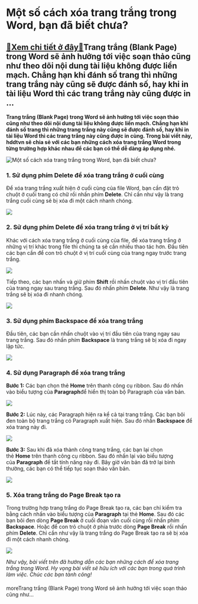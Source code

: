 Một số cách xóa trang trắng trong Word, bạn đã biết chưa?
=========================================================

[:gift:Xem chi tiết ở đây:gift:](https://hddtvn.com/mot-so-cach-xoa-trang-trang-trong-word-ban-da-biet-chua/)Trang trắng (Blank Page) trong Word sẽ ảnh hưởng tới việc soạn thảo cũng như theo dõi nội dung tài liệu không được liền mạch. Chẳng hạn khi đánh số trang thì những trang trắng này cũng sẽ được đánh số, hay khi in tài liệu Word thì các trang trắng này cũng được in …
-------------------------------------------------------------------------------------------------------------------------------------------------------------------------------------------------------------------------------------------------------------------------

**Trang trắng (Blank Page) trong Word sẽ ảnh hưởng tới việc soạn thảo cũng như theo dõi nội dung tài liệu không được liền mạch. Chẳng hạn khi đánh số trang thì những trang trắng này cũng sẽ được đánh số, hay khi in tài liệu Word thì các trang trắng này cũng được in cùng. Trong bài viết này, hddtvn sẽ chia sẻ với các bạn những cách xóa trang trắng Word trong từng trường hợp khác nhau để các bạn có thể dễ dàng áp dụng nhé.**


![Một số cách xóa trang trắng trong Word, bạn đã biết chưa?](https://hddtvn.com/wp-content/uploads/2021/01/trang-trang.jpg)


### 1. Sử dụng phím Delete để xóa trang trắng ở cuối cùng


Để xóa trang trắng xuất hiện ở cuối cùng của file Word, bạn cần đặt trỏ chuột ở cuối trang có chữ rồi nhấn phím **Delete**. Chỉ cần như vậy là trang trắng cuối cùng sẽ bị xóa đi một cách nhanh chóng.


![](https://hddtvn.com/wp-content/uploads/2021/01/RGpPsG4.png)


### 2. Sử dụng phím Delete để xóa trang trắng ở vị trí bất kỳ


Khác với cách xóa trang trắng ở cuối cùng của file, để xóa trang trắng ở những vị trí khác trong file thì chúng ta sẽ cần nhiều thao tác hơn. Đầu tiên các bạn cần để con trỏ chuột ở vị trí cuối cùng của trang ngay trước trang trắng.


![](https://hddtvn.com/wp-content/uploads/2021/01/FNnrXEb.png)


Tiếp theo, các bạn nhấn và giữ phím **Shift** rồi nhấn chuột vào vị trí đầu tiên của trang ngay sau trang trắng. Sau đó nhấn phím **Delete**. Như vậy là trang trắng sẽ bị xóa đi nhanh chóng.


![](https://hddtvn.com/wp-content/uploads/2021/01/piBwOGA.png)


### 3. Sử dụng phím Backspace để xóa trang trắng


Đầu tiên, các bạn cần nhấn chuột vào vị trí đầu tiên của trang ngay sau trang trắng. Sau đó nhấn phím **Backspace** là trang trắng sẽ bị xóa đi ngay lập tức.


[![](https://hddtvn.com/wp-content/uploads/2021/01/6MDVR75.png)](https://hddtvn.com/wp-content/uploads/2021/01/6MDVR75.png)


### 4. Sử dụng Paragraph để xóa trang trắng


**Bước 1:** Các bạn chọn thẻ **Home** trên thanh công cụ ribbon. Sau đó nhấn vào biểu tượng của **Paragraph**để hiển thị toàn bộ Paragraph của văn bản.


![](https://hddtvn.com/wp-content/uploads/2021/01/oZzjFvb.png)


**Bước 2:** Lúc này, các Paragraph hiện ra kể cả tại trang trắng. Các bạn bôi đen toàn bộ trang trắng có Paragraph xuất hiện. Sau đó nhấn **Backspace** để xóa trang này đi.


![](https://hddtvn.com/wp-content/uploads/2021/01/GU9dk8R.png)


**Bước 3:** Sau khi đã xóa thành công trang trắng, các bạn lại chọn thẻ **Home** trên thanh công cụ ribbon. Sau đó nhấn lại vào biểu tượng của **Paragraph** để tắt tính năng này đi. Bây giờ văn bản đã trở lại bình thường, các bạn có thể tiếp tục soạn thảo văn bản.


![](https://hddtvn.com/wp-content/uploads/2021/01/9fcO8Fj.png)


### 5. Xóa trang trắng do Page Break tạo ra


Trong trường hợp trang trắng do Page Break tạo ra, các bạn chỉ kiểm tra bằng cách nhấn vào biểu tượng của **Paragraph** tại thẻ **Home**. Sau đó các bạn bôi đen dòng **Page Break** ở cuối đoạn văn cuối cùng rồi nhấn phím **Backspace**. Hoặc để con trỏ chuột ở phía trước dòng **Page Break** rồi nhấn phím **Delete**. Chỉ cần như vậy là trang trắng do Page Break tạo ra sẽ bị xóa đi một cách nhanh chóng.


![](https://hddtvn.com/wp-content/uploads/2021/01/x6X6apc.png)


*Như vậy, bài viết trên đã hướng dẫn các bạn những cách để xóa trang trắng trong Word. Hy vọng bài viết sẽ hữu ích với các bạn trong quá trình làm việc. Chúc các bạn tành công!*


#### 


moreTrang trắng (Blank Page) trong Word sẽ ảnh hưởng tới việc soạn thảo cũng như…

